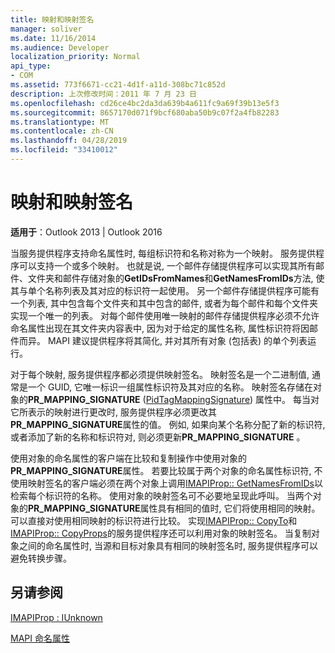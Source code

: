 ```yaml
---
title: 映射和映射签名
manager: soliver
ms.date: 11/16/2014
ms.audience: Developer
localization_priority: Normal
api_type:
- COM
ms.assetid: 773f6671-cc21-4d1f-a11d-308bc71c852d
description: 上次修改时间：2011 年 7 月 23 日
ms.openlocfilehash: cd26ce4bc2da3da639b4a611fc9a69f39b13e5f3
ms.sourcegitcommit: 8657170d071f9bcf680aba50b9c07f2a4fb82283
ms.translationtype: MT
ms.contentlocale: zh-CN
ms.lasthandoff: 04/28/2019
ms.locfileid: "33410012"
---
```

# <a name="mappings-and-mapping-signatures"></a>映射和映射签名

  
  
**适用于**：Outlook 2013 | Outlook 2016 
  
当服务提供程序支持命名属性时, 每组标识符和名称对称为一个映射。 服务提供程序可以支持一个或多个映射。 也就是说, 一个邮件存储提供程序可以实现其所有邮件、文件夹和邮件存储对象的**GetIDsFromNames**和**GetNamesFromIDs**方法, 使其与单个名称列表及其对应的标识符一起使用。 另一个邮件存储提供程序可能有一个列表, 其中包含每个文件夹和其中包含的邮件, 或者为每个邮件和每个文件夹实现一个唯一的列表。 对每个邮件使用唯一映射的邮件存储提供程序必须不允许命名属性出现在其文件夹内容表中, 因为对于给定的属性名称, 属性标识符将因邮件而异。 MAPI 建议提供程序将其简化, 并对其所有对象 (包括表) 的单个列表运行。 
  
对于每个映射, 服务提供程序都必须提供映射签名。 映射签名是一个二进制值, 通常是一个 GUID, 它唯一标识一组属性标识符及其对应的名称。 映射签名存储在对象的**PR_MAPPING_SIGNATURE** ([PidTagMappingSignature](pidtagmappingsignature-canonical-property.md)) 属性中。 每当对它所表示的映射进行更改时, 服务提供程序必须更改其**PR_MAPPING_SIGNATURE**属性的值。 例如, 如果向某个名称分配了新的标识符, 或者添加了新的名称和标识符对, 则必须更新**PR_MAPPING_SIGNATURE** 。 
  
使用对象的命名属性的客户端在比较和复制操作中使用对象的**PR_MAPPING_SIGNATURE**属性。 若要比较属于两个对象的命名属性标识符, 不使用映射签名的客户端必须在两个对象上调用[IMAPIProp:: GetNamesFromIDs](imapiprop-getnamesfromids.md)以检索每个标识符的名称。 使用对象的映射签名可不必要地呈现此呼叫。 当两个对象的**PR_MAPPING_SIGNATURE**属性具有相同的值时, 它们将使用相同的映射。 可以直接对使用相同映射的标识符进行比较。 实现[IMAPIProp:: CopyTo](imapiprop-copyto.md)和[IMAPIProp:: CopyProps](imapiprop-copyprops.md)的服务提供程序还可以利用对象的映射签名。 当复制对象之间的命名属性时, 当源和目标对象具有相同的映射签名时, 服务提供程序可以避免转换步骤。 
  
## <a name="see-also"></a>另请参阅



[IMAPIProp : IUnknown](imapipropiunknown.md)


[MAPI 命名属性](mapi-named-properties.md)

